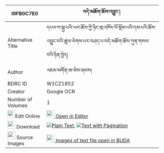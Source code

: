 |I9FB0C7E0|བདེ་མཆོག་ཆོས་འབྱུང་། 
| --- | --- 
|Alternative Title |དཔལ་ས་སྐྱ་པའི་ཡབ་ཆོས་ཀྱི་ཉིང་ཁུ་འཁོར་ལོ་སྡོམ་པའི་དམ་པའི་ཆོས་འབྱུང་བའི་ཚུལ་ལེགས་པར་བཤད་པ་བདེ་མཆོག་ཆོས་ཀུན་གསལ་བའི་ཉིན་བྱེད།
|Author| འཇམ་མགོན་ཨ་མེས་ཞབས།
|BDRC ID | W1CZ1852
|Creator | Google OCR
|Number of Volumes| 1
|<img width="25" src="https://img.icons8.com/color/25/000000/edit-property.png">Edit Online| [<img width="25" src="https://avatars.githubusercontent.com/u/45091458?s=200&v=4"> Open in Editor](http://editor.openpecha.org/I9FB0C7E0)
|<img width="25" src="https://img.icons8.com/fluent/48/000000/download-2.png"/>  Download | [![](https://img.icons8.com/color/20/000000/txt.png)Plain Text](https://github.com/Openpecha/I9FB0C7E0/releases/download/v1/demchok_chojung_plain_I9FB0C7E0.zip), [![](https://img.icons8.com/color/20/000000/txt.png)Text with Pagination](https://github.com/Openpecha/I9FB0C7E0/releases/download/v1/demchok_chojung_pages_I9FB0C7E0.zip)
|<img width="25" src="https://img.icons8.com/plasticine/100/000000/pictures-folder.png"/>  Source Images | [<img width="25" src="https://library.bdrc.io/icons/BUDA-small.svg"> Images of text file open in BUDA](https://library.bdrc.io/show/bdr:W1CZ1852)